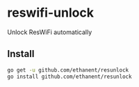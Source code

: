 # reswifi-unlock
Unlock ResWiFi automatically

## Install

```sh
go get -u github.com/ethanent/resunlock
go install github.com/ethanent/resunlock
```
